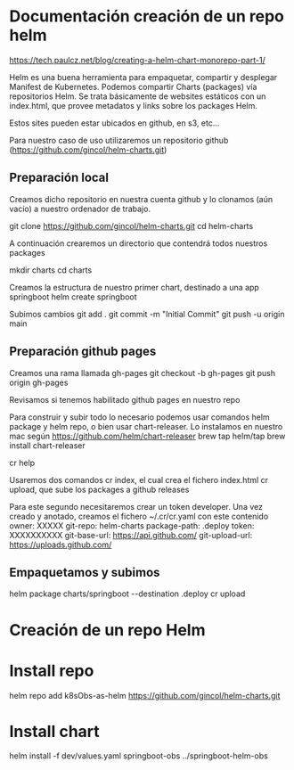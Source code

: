 # Documentación creación de un repo helm
https://tech.paulcz.net/blog/creating-a-helm-chart-monorepo-part-1/

Helm es una buena herramienta para empaquetar, compartir y desplegar Manifest de Kubernetes.
Podemos compartir Charts (packages) vía repositorios Helm. Se trata básicamente de websites estáticos con un index.html, que provee metadatos y links sobre los packages Helm.

Estos sites pueden estar ubicados en github, en s3, etc...

Para nuestro caso de uso utilizaremos un repositorio github (https://github.com/gincol/helm-charts.git)

## Preparación local
Creamos dicho repositorio en nuestra cuenta github y lo clonamos (aún vacío) a nuestro ordenador de trabajo.

git clone https://github.com/gincol/helm-charts.git
cd helm-charts

A continuación crearemos un directorio que contendrá todos nuestros packages

mkdir charts
cd charts

Creamos la estructura de nuestro primer chart, destinado a una app springboot
helm create springboot

Subimos cambios
git add .
git commit -m "Initial Commit"
git push -u origin main

## Preparación github pages
Creamos una rama llamada gh-pages
git checkout -b gh-pages
git push origin gh-pages

Revisamos si tenemos habilitado github pages en nuestro repo

Para construir y subir todo lo necesario podemos usar comandos helm package y helm repo, o bien usar chart-releaser.
Lo instalamos en nuestro mac según https://github.com/helm/chart-releaser
brew tap helm/tap
brew install chart-releaser

cr help

Usaremos dos comandos
cr index, el cual crea el fichero index.html
cr upload, que sube los packages a github releases

Para este segundo necesitaremos crear un token developer.
Una vez creado y anotado, creamos el fichero ~/.cr/cr.yaml con este contenido
owner: XXXXX
git-repo: helm-charts
package-path: .deploy
token: XXXXXXXXXX
git-base-url: https://api.github.com/
git-upload-url: https://uploads.github.com/

## Empaquetamos y subimos
helm package charts/springboot --destination .deploy
cr upload


# Creación de un repo Helm


# Install repo
helm repo add k8sObs-as-helm https://github.com/gincol/helm-charts.git

# Install chart
helm install -f dev/values.yaml springboot-obs ../springboot-helm-obs
